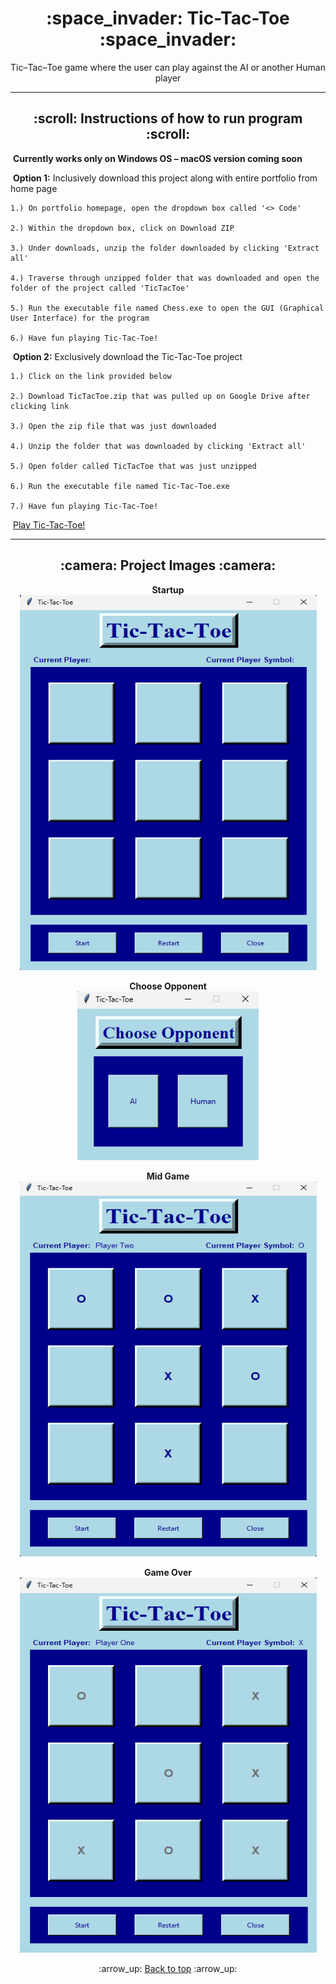 <h1 align="center">:space_invader: Tic-Tac-Toe :space_invader:</h1>
<p align="center">
    Tic&ndash;Tac&ndash;Toe game where the user can play against the AI or another Human player
</p>

---
<!-- instruction section -->
<h2 align="center">:scroll: Instructions of how to run program :scroll:</h2>

&nbsp;**Currently works only on Windows OS &ndash; macOS version coming soon**

&nbsp;**Option 1:** Inclusively download this project along with entire portfolio from home page

    1.) On portfolio homepage, open the dropdown box called '<> Code'

    2.) Within the dropdown box, click on Download ZIP

    3.) Under downloads, unzip the folder downloaded by clicking 'Extract all'

    4.) Traverse through unzipped folder that was downloaded and open the folder of the project called 'TicTacToe'

    5.) Run the executable file named Chess.exe to open the GUI (Graphical User Interface) for the program

    6.) Have fun playing Tic-Tac-Toe!

&nbsp;**Option 2:** Exclusively download the Tic-Tac-Toe project

    1.) Click on the link provided below

    2.) Download TicTacToe.zip that was pulled up on Google Drive after clicking link

    3.) Open the zip file that was just downloaded

    4.) Unzip the folder that was downloaded by clicking 'Extract all'

    5.) Open folder called TicTacToe that was just unzipped

    6.) Run the executable file named Tic-Tac-Toe.exe

    7.) Have fun playing Tic-Tac-Toe!
&nbsp;<a href="https://drive.google.com/file/d/13BHfu7moCNxJz-mioZKluF6qIVDdM476/view?usp=drive_web">Play Tic-Tac-Toe!</a>

---
<h2 align="center">:camera: Project Images :camera:</h2>
<div align="center">

**Startup**<br>
<img width="475" height="600" alt="Database Data" src="Images/startup.png">

**Choose Opponent**<br>
<img width="290" height="270" alt="Database Data" src="Images/choose_opponent.png">

**Mid Game**<br>
<img width="475" height="600" alt="Database Data" src="Images/mid_game.png">

**Game Over**<br>
<img width="475" height="600" alt="Database Data" src="Images/game_over.png">
</div>

<!-- footer section -->
<div align="center">
    <p>:arrow_up: <a href="#space_invader-tic-tac-toe-space_invader">Back to top</a> :arrow_up:</p>
</div>
